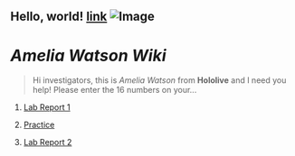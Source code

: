 **Hello, world!**
[link](https://youtu.be/GZqizez1Dzs)
![Image](https://static.miraheze.org/hololivewiki/thumb/e/e8/Watson_Amelia_-_Portrait_01.png/580px-Watson_Amelia_-_Portrait_01.png)
---
# _Amelia Watson Wiki_
> Hi investigators, this is _Amelia Watson_ from **Hololive** and I need you help! Please enter the 16 numbers on your...


1) [Lab Report 1](https://github.com/Valval144/cse15l-lab-reports/blob/main/individual-lab-report-1.md)

2) [Practice](https://github.com/Valval144/cse15l-lab-reports/blob/main/practice.md)

3) [Lab Report 2](https://github.com/Valval144/cse15l-lab-reports/blob/main/individual-lab-report-1.html)


